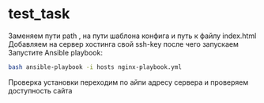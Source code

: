 # test_task

Заменяем пути path , на пути шаблона конфига и путь к файлу index.html
Добавляем на сервер хостинга свой ssh-key после чего запускаем 
Запустите Ansible playbook:
~~~sh
bash ansible-playbook -i hosts nginx-playbook.yml
~~~
Проверка установки
переходим по айпи адресу сервера и проверяем доступность сайта
